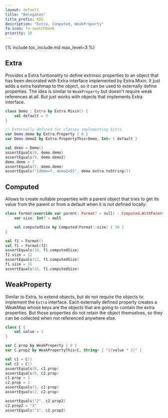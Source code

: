 ```yaml
---
layout: default
title: "Delegates"
title_prefix: KDS
description: "Extra, Computed, WeakProperty"
fa-icon: fa-swatchbook
priority: 10
---
```


{% include toc_include.md max_level=3 %}


## Extra

Provides a Extra funtionality to define extrinsic properties to an object that has been decorated with Extra interface implemented by Extra.Mixin. It just adds a extra hashmap to the object, so it can be used to externally define properties. The idea is similar to `WeakProperty` but doesn't require weak references at all. But just works with objects that implements Extra interface.

```kotlin
class Demo : Extra by Extra.Mixin() {
    val default = 9
}

// Externally defined for classes implementing Extra
var Demo.demo by Extra.Property { 0 }
var Demo.demo2 by Extra.PropertyThis<Demo, Int> { default }

val demo = Demo()
assertEquals(0, demo.demo)
assertEquals(9, demo.demo2)
demo.demo = 7
assertEquals(7, demo.demo)
assertEquals("{demo=7, demo2=9}", demo.extra.toString())
```

## Computed

Allows to create nullable properties with a parent object that tries to get its value from the parent or from a default when it is not defined locally:

```kotlin
class Format(override var parent: Format? = null) : Computed.WithParent<Format> {
    var size: Int? = null

    val computedSize by Computed(Format::size) { 10 }
}

val f2 = Format()
val f1 = Format(f2)
assertEquals(10, f1.computedSize)
f2.size = 12
assertEquals(12, f1.computedSize)
f1.size = 15
assertEquals(15, f1.computedSize)
```

## WeakProperty

Similar to Extra, to extend objects, but do not require the objects to implement the `Extra` interface. Each externally defined property creates a WeakMap whose keys are the objects that are going to contain the extra properties. But those properties do not retain the object themselves, so they can be collected when not referenced anywhere else.

```kotlin
class C {
    val value = 1
}

var C.prop by WeakProperty { 0 }
var C.prop2 by WeakPropertyThis<C, String> { "${value * 2}" }

val c1 = C()
val c2 = C()
assertEquals(0, c1.prop)
assertEquals(0, c2.prop)
c1.prop = 1
c2.prop = 2
assertEquals(1, c1.prop)
assertEquals(2, c2.prop)

assertEquals("2", c2.prop2)
c2.prop2 = "3"
assertEquals("3", c2.prop2)
```
